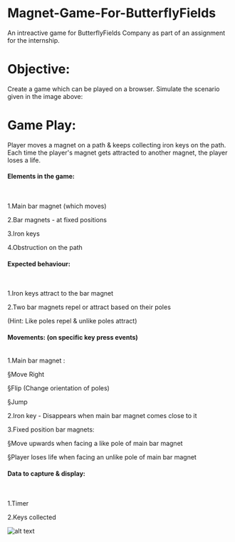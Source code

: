 # Magnet-Game-For-ButterflyFields
An intreactive game for ButterflyFields Company as part of an assignment for the internship.



# Objective:
Create a game which can be played on a browser. Simulate the scenario given in the image above:

# Game Play:
Player moves a magnet on a path & keeps collecting iron keys on the path. Each time the player's magnet gets attracted to another magnet, the player loses a life. <br />

<h4> Elements in the game:</h4> <br />

1.Main bar magnet (which moves) <br />

2.Bar magnets - at fixed positions <br />

3.Iron keys <br />

4.Obstruction on the path <br />

<h4>Expected behaviour:</h4> <br />

1.Iron keys attract to the bar magnet <br />

2.Two bar magnets repel or attract based on their poles <br />

(Hint: Like poles repel & unlike poles attract) <br />



<h4>Movements: (on specific key press events)</h4> <br />
1.Main bar magnet : <br />

§Move Right <br />

§Flip (Change orientation of poles) <br />

§Jump <br />


2.Iron key - Disappears when main bar magnet comes close to it <br />

3.Fixed position bar magnets: <br />

§Move upwards when facing a like pole of main bar magnet <br />

§Player loses life when facing an unlike pole of main bar magnet <br />

<h4>Data to capture & display:</h4> <br />

1.Timer <br />

2.Keys collected <br />

![alt text](https://github.com/speedious/Magnet-Game-For-ButterflyFields/blob/master/Magnet_Game.png)<br />

